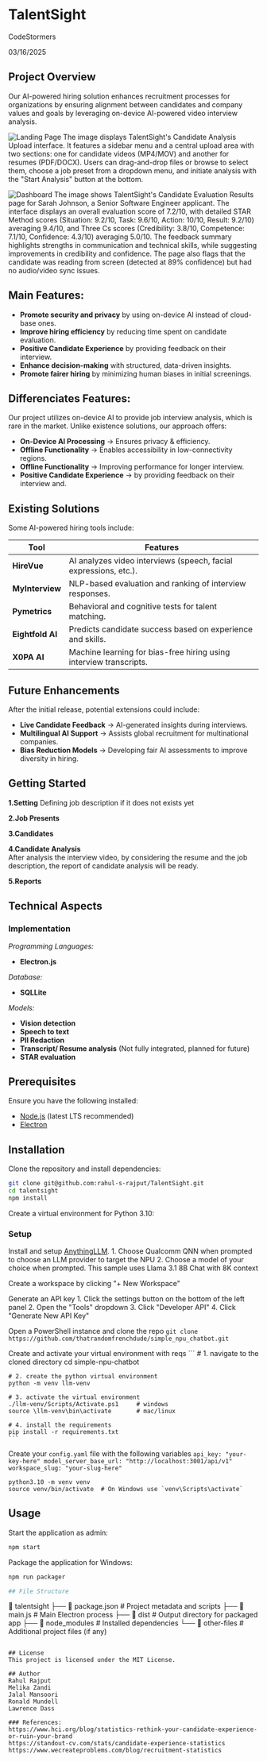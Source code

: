 TalentSight
================
CodeStormers

03/16/2025

## Project Overview

Our AI-powered hiring solution enhances recruitment processes for
organizations by ensuring alignment between candidates and company
values and goals by leveraging on-device AI-powered video interview
analysis.

![Landing Page](public/Landing_page.png)
The image displays TalentSight's Candidate Analysis Upload interface. It features a sidebar menu and a central upload area with two sections: one for candidate videos (MP4/MOV) and another for resumes (PDF/DOCX). Users can drag-and-drop files or browse to select them, choose a job preset from a dropdown menu, and initiate analysis with the "Start Analysis" button at the bottom.

![Dashboard](public/dashboard.png)
The image shows TalentSight's Candidate Evaluation Results page for Sarah Johnson, a Senior Software Engineer applicant. The interface displays an overall evaluation score of 7.2/10, with detailed STAR Method scores (Situation: 9.2/10, Task: 9.6/10, Action: 10/10, Result: 9.2/10) averaging 9.4/10, and Three Cs scores (Credibility: 3.8/10, Competence: 7.1/10, Confidence: 4.3/10) averaging 5.0/10. The feedback summary highlights strengths in communication and technical skills, while suggesting improvements in credibility and confidence. The page also flags that the candidate was reading from screen (detected at 89% confidence) but had no audio/video sync issues.

## Main Features:

- **Promote security and privacy** by using on-device AI instead of
  cloud-base ones.  
- **Improve hiring efficiency** by reducing time spent on candidate
  evaluation.  
- **Positive Candidate Experience** by providing feedback on their
  interview.  
- **Enhance decision-making** with structured, data-driven insights.  
- **Promote fairer hiring** by minimizing human biases in initial
  screenings.  

## Differenciates Features:

Our project utilizes on-device AI to provide job interview analysis,
which is rare in the market. Unlike existence solutions, our approach
offers:

- **On-Device AI Processing** → Ensures privacy & efficiency.
- **Offline Functionality** → Enables accessibility in low-connectivity
  regions.
- **Offline Functionality** → Improving performance for longer
  interview.
- **Positive Candidate Experience** → by providing feedback on their
  interview and.

## Existing Solutions

Some AI-powered hiring tools include:

| Tool | Features |
|----|----|
| **HireVue** | AI analyzes video interviews (speech, facial expressions, etc.). |
| **MyInterview** | NLP-based evaluation and ranking of interview responses. |
| **Pymetrics** | Behavioral and cognitive tests for talent matching. |
| **Eightfold AI** | Predicts candidate success based on experience and skills. |
| **X0PA AI** | Machine learning for bias-free hiring using interview transcripts. |

## Future Enhancements

After the initial release, potential extensions could include:

- **Live Candidate Feedback** → AI-generated insights during interviews.
- **Multilingual AI Support** → Assists global recruitment for
  multinational companies.
- **Bias Reduction Models** → Developing fair AI assessments to improve
  diversity in hiring.

## Getting Started

**1.Setting** Defining job description if it does not exists yet

**2.Job Presents**

**3.Candidates**

**4.Candidate Analysis**  
After analysis the interview video, by considering the resume and the
job description, the report of candidate analysis will be ready.

**5.Reports**

## Technical Aspects

### Implementation 

*Programming Languages:*  
- **Electron.js**  

*Database:*  
- **SQLLite**  

*Models:*  
- **Vision detection**  
- **Speech to text**  
- **PII Redaction**  
- **Transcript/ Resume analysis**  (Not fully integrated, planned for future)
- **STAR evaluation**

## Prerequisites

Ensure you have the following installed:

- [Node.js](https://nodejs.org/) (latest LTS recommended)
- [Electron](https://www.electronjs.org/)

## Installation

Clone the repository and install dependencies:

```sh
git clone git@github.com:rahul-s-rajput/TalentSight.git
cd talentsight
npm install
```

Create a virtual environment for Python 3.10:


### Setup

Install and setup [AnythingLLM](https://anythingllm.com/).
    1. Choose Qualcomm QNN when prompted to choose an LLM provider to target the NPU
    2. Choose a model of your choice when prompted. This sample uses Llama 3.1 8B Chat with 8K context

Create a workspace by clicking "+ New Workspace"

Generate an API key
    1. Click the settings button on the bottom of the left panel
    2. Open the "Tools" dropdown
    3. Click "Developer API"
    4. Click "Generate New API Key"

Open a PowerShell instance and clone the repo
    ```
    git clone https://github.com/thatrandomfrenchdude/simple_npu_chatbot.git
    ```

Create and activate your virtual environment with reqs
    ```
    # 1. navigate to the cloned directory
    cd simple-npu-chatbot

    # 2. create the python virtual environment
    python -m venv llm-venv

    # 3. activate the virtual environment
    ./llm-venv/Scripts/Activate.ps1     # windows
    source \llm-venv\bin\activate       # mac/linux

    # 4. install the requirements
    pip install -r requirements.txt
    ```

Create your `config.yaml` file with the following variables
    ```
    api_key: "your-key-here"
    model_server_base_url: "http://localhost:3001/api/v1"
    workspace_slug: "your-slug-here"
    ```

```
python3.10 -m venv venv
source venv/bin/activate  # On Windows use `venv\Scripts\activate`
```


## Usage

Start the application as admin:

```sh
npm start
```

Package the application for Windows:

```sh
npm run packager

## File Structure
```
📂 talentsight
├── 📄 package.json  # Project metadata and scripts
├── 📄 main.js       # Main Electron process
├── 📂 dist          # Output directory for packaged app
├── 📂 node_modules  # Installed dependencies
└── 📂 other-files   # Additional project files (if any)
```

## License
This project is licensed under the MIT License.

## Author
Rahul Rajput
Melika Zandi
Jalal Mansoori
Ronald Mundell
Lawrence Dass

### References:
https://www.hci.org/blog/statistics-rethink-your-candidate-experience-or-ruin-your-brand
https://standout-cv.com/stats/candidate-experience-statistics
https://www.wecreateproblems.com/blog/recruitment-statistics
